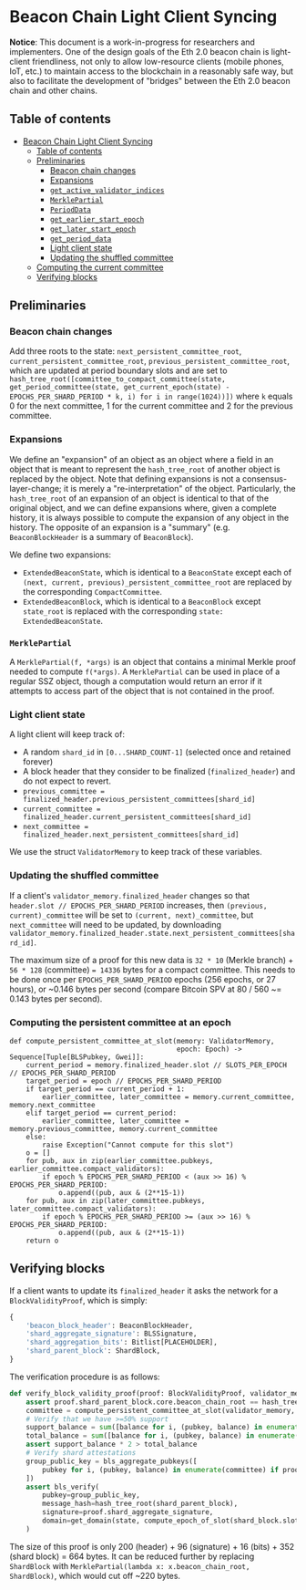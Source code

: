 # Beacon Chain Light Client Syncing

**Notice**: This document is a work-in-progress for researchers and implementers. One of the design goals of the Eth 2.0 beacon chain is light-client friendliness, not only to allow low-resource clients (mobile phones, IoT, etc.) to maintain access to the blockchain in a reasonably safe way, but also to facilitate the development of "bridges" between the Eth 2.0 beacon chain and other chains.

## Table of contents

<!-- TOC -->

- [Beacon Chain Light Client Syncing](#beacon-chain-light-client-syncing)
    - [Table of contents](#table-of-contents)
    - [Preliminaries](#preliminaries)
        - [Beacon chain changes](#beacon-chain-changes)
        - [Expansions](#expansions)
        - [`get_active_validator_indices`](#get_active_validator_indices)
        - [`MerklePartial`](#merklepartial)
        - [`PeriodData`](#perioddata)
        - [`get_earlier_start_epoch`](#get_earlier_start_epoch)
        - [`get_later_start_epoch`](#get_later_start_epoch)
        - [`get_period_data`](#get_period_data)
        - [Light client state](#light-client-state)
        - [Updating the shuffled committee](#updating-the-shuffled-committee)
    - [Computing the current committee](#computing-the-current-committee)
    - [Verifying blocks](#verifying-blocks)

<!-- /TOC -->

## Preliminaries

### Beacon chain changes

Add three roots to the state: `next_persistent_committee_root`, `current_persistent_committee_root`, `previous_persistent_committee_root`, which are updated at period boundary slots and are set to `hash_tree_root([committee_to_compact_committee(state, get_period_committee(state, get_current_epoch(state) - EPOCHS_PER_SHARD_PERIOD * k, i) for i in range(1024))])` where `k` equals 0 for the next committee, 1 for the current committee and 2 for the previous committee.

### Expansions

We define an "expansion" of an object as an object where a field in an object that is meant to represent the `hash_tree_root` of another object is replaced by the object. Note that defining expansions is not a consensus-layer-change; it is merely a "re-interpretation" of the object. Particularly, the `hash_tree_root` of an expansion of an object is identical to that of the original object, and we can define expansions where, given a complete history, it is always possible to compute the expansion of any object in the history. The opposite of an expansion is a "summary" (e.g. `BeaconBlockHeader` is a summary of `BeaconBlock`).

We define two expansions:

* `ExtendedBeaconState`, which is identical to a `BeaconState` except each of `(next, current, previous)_persistent_committee_root` are replaced by the corresponding `CompactCommittee`.
* `ExtendedBeaconBlock`, which is identical to a `BeaconBlock` except `state_root` is replaced with the corresponding `state: ExtendedBeaconState`.

### `MerklePartial`

A `MerklePartial(f, *args)` is an object that contains a minimal Merkle proof needed to compute `f(*args)`. A `MerklePartial` can be used in place of a regular SSZ object, though a computation would return an error if it attempts to access part of the object that is not contained in the proof.

### Light client state

A light client will keep track of:

* A random `shard_id` in `[0...SHARD_COUNT-1]` (selected once and retained forever)
* A block header that they consider to be finalized (`finalized_header`) and do not expect to revert.
* `previous_committee = finalized_header.previous_persistent_committees[shard_id]`
* `current_committee = finalized_header.current_persistent_committees[shard_id]`
* `next_committee = finalized_header.next_persistent_committees[shard_id]`

We use the struct `ValidatorMemory` to keep track of these variables.

### Updating the shuffled committee

If a client's `validator_memory.finalized_header` changes so that `header.slot // EPOCHS_PER_SHARD_PERIOD` increases, then `(previous, current)_committee` will be set to `(current, next)_committee`, but `next_committee` will need to be updated, by downloading `validator_memory.finalized_header.state.next_persistent_committees[shard_id]`.

The maximum size of a proof for this new data is `32 * 10` (Merkle branch) + `56 * 128` (committee) `= 14336` bytes for a compact committee. This needs to be done once per `EPOCHS_PER_SHARD_PERIOD` epochs (256 epochs, or 27 hours), or ~0.146 bytes per second (compare Bitcoin SPV at 80 / 560 ~= 0.143 bytes per second).

### Computing the persistent committee at an epoch

```
def compute_persistent_committee_at_slot(memory: ValidatorMemory,
                                         epoch: Epoch) -> Sequence[Tuple[BLSPubkey, Gwei]]:
    current_period = memory.finalized_header.slot // SLOTS_PER_EPOCH // EPOCHS_PER_SHARD_PERIOD
    target_period = epoch // EPOCHS_PER_SHARD_PERIOD
    if target_period == current_period + 1:
        earlier_committee, later_committee = memory.current_committee, memory.next_committee
    elif target_period == current_period:
        earlier_committee, later_committee = memory.previous_committee, memory.current_committee
    else:
        raise Exception("Cannot compute for this slot")
    o = []
    for pub, aux in zip(earlier_committee.pubkeys, earlier_committee.compact_validators):
        if epoch % EPOCHS_PER_SHARD_PERIOD < (aux >> 16) % EPOCHS_PER_SHARD_PERIOD:
            o.append((pub, aux & (2**15-1))
    for pub, aux in zip(later_committee.pubkeys, later_committee.compact_validators):
        if epoch % EPOCHS_PER_SHARD_PERIOD >= (aux >> 16) % EPOCHS_PER_SHARD_PERIOD:
            o.append((pub, aux & (2**15-1))
    return o
```

## Verifying blocks

If a client wants to update its `finalized_header` it asks the network for a `BlockValidityProof`, which is simply:

```python
{
    'beacon_block_header': BeaconBlockHeader,
    'shard_aggregate_signature': BLSSignature,
    'shard_aggregation_bits': Bitlist[PLACEHOLDER],
    'shard_parent_block': ShardBlock,
}
```

The verification procedure is as follows:

```python
def verify_block_validity_proof(proof: BlockValidityProof, validator_memory: ValidatorMemory) -> bool:
    assert proof.shard_parent_block.core.beacon_chain_root == hash_tree_root(proof.beacon_block_header)
    committee = compute_persistent_committee_at_slot(validator_memory, compute_epoch_of_shard_slot(shard_parent_block.slot))
    # Verify that we have >=50% support
    support_balance = sum([balance for i, (pubkey, balance) in enumerate(committee) if proof.shard_aggregation_bits[i]])
    total_balance = sum([balance for i, (pubkey, balance) in enumerate(committee)])
    assert support_balance * 2 > total_balance
    # Verify shard attestations
    group_public_key = bls_aggregate_pubkeys([
        pubkey for i, (pubkey, balance) in enumerate(committee) if proof.shard_aggregation_bits[i]
    ])
    assert bls_verify(
        pubkey=group_public_key,
        message_hash=hash_tree_root(shard_parent_block),
        signature=proof.shard_aggregate_signature,
        domain=get_domain(state, compute_epoch_of_slot(shard_block.slot), DOMAIN_SHARD_ATTESTER),
    )
```

The size of this proof is only 200 (header) + 96 (signature) + 16 (bits) + 352 (shard block) = 664 bytes. It can be reduced further by replacing `ShardBlock` with `MerklePartial(lambda x: x.beacon_chain_root, ShardBlock)`, which would cut off ~220 bytes.
